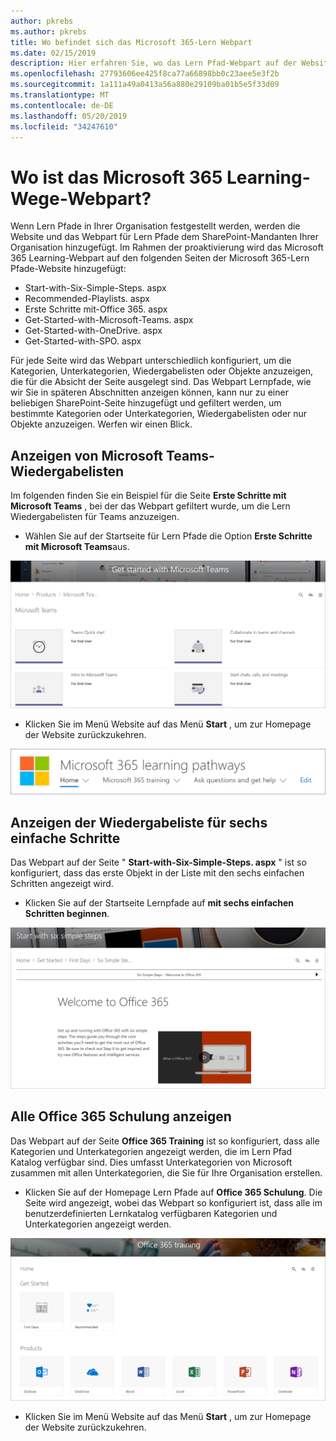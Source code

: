 ```yaml
---
author: pkrebs
ms.author: pkrebs
title: Wo befindet sich das Microsoft 365-Lern Webpart
ms.date: 02/15/2019
description: Hier erfahren Sie, wo das Lern Pfad-Webpart auf der Website für Lern Pfade angezeigt wird.
ms.openlocfilehash: 27793606ee425f8ca77a66898bb0c23aee5e3f2b
ms.sourcegitcommit: 1a111a49a0413a56a880e29109ba01b5e5f33d09
ms.translationtype: MT
ms.contentlocale: de-DE
ms.lasthandoff: 05/20/2019
ms.locfileid: "34247610"
---
```

# <a name="wheres-the-microsoft-365-learning-pathways-web-part"></a>Wo ist das Microsoft 365 Learning-Wege-Webpart?

Wenn Lern Pfade in Ihrer Organisation festgestellt werden, werden die Website und das Webpart für Lern Pfade dem SharePoint-Mandanten Ihrer Organisation hinzugefügt. Im Rahmen der proaktivierung wird das Microsoft 365 Learning-Webpart auf den folgenden Seiten der Microsoft 365-Lern Pfade-Website hinzugefügt:

- Start-with-Six-Simple-Steps. aspx 
- Recommended-Playlists. aspx
- Erste Schritte mit-Office 365. aspx
- Get-Started-with-Microsoft-Teams. aspx
- Get-Started-with-OneDrive. aspx
- Get-Started-with-SPO. aspx

Für jede Seite wird das Webpart unterschiedlich konfiguriert, um die Kategorien, Unterkategorien, Wiedergabelisten oder Objekte anzuzeigen, die für die Absicht der Seite ausgelegt sind. Das Webpart Lernpfade, wie wir Sie in späteren Abschnitten anzeigen können, kann nur zu einer beliebigen SharePoint-Seite hinzugefügt und gefiltert werden, um bestimmte Kategorien oder Unterkategorien, Wiedergabelisten oder nur Objekte anzuzeigen. Werfen wir einen Blick. 

## <a name="view-microsoft-teams-playlists"></a>Anzeigen von Microsoft Teams-Wiedergabelisten

Im folgenden finden Sie ein Beispiel für die Seite **Erste Schritte mit Microsoft Teams** , bei der das Webpart gefiltert wurde, um die Lern Wiedergabelisten für Teams anzuzeigen. 

- Wählen Sie auf der Startseite für Lern Pfade die Option **Erste Schritte mit Microsoft Teams**aus.

![CG-whereiswp-Teams. png](media/cg-whereiswp-teams.png)

- Klicken Sie im Menü Website auf das Menü **Start** , um zur Homepage der Website zurückzukehren.

![CG-homebtnmenu. png](media/cg-homebtnmenu.png)

## <a name="view-the-six-simple-steps-playlist"></a>Anzeigen der Wiedergabeliste für sechs einfache Schritte

Das Webpart auf der Seite " **Start-with-Six-Simple-Steps. aspx** " ist so konfiguriert, dass das erste Objekt in der Liste mit den sechs einfachen Schritten angezeigt wird. 

- Klicken Sie auf der Startseite Lernpfade auf **mit sechs einfachen Schritten beginnen**. 

![CG-whereiswp-Six. png](media/cg-whereiswp-six.png)

## <a name="view-all-office-365-training"></a>Alle Office 365 Schulung anzeigen

Das Webpart auf der Seite **Office 365 Training** ist so konfiguriert, dass alle Kategorien und Unterkategorien angezeigt werden, die im Lern Pfad Katalog verfügbar sind. Dies umfasst Unterkategorien von Microsoft zusammen mit allen Unterkategorien, die Sie für Ihre Organisation erstellen.

- Klicken Sie auf der Homepage Lern Pfade auf **Office 365 Schulung**. Die Seite wird angezeigt, wobei das Webpart so konfiguriert ist, dass alle im benutzerdefinierten Lernkatalog verfügbaren Kategorien und Unterkategorien angezeigt werden.

![CG-whereiswp-o365. png](media/cg-whereiswp-o365.png)

- Klicken Sie im Menü Website auf das Menü **Start** , um zur Homepage der Website zurückzukehren.

